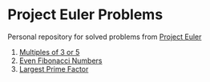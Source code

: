 # Project Euler Problems

Personal repository for solved problems from [Project Euler](https://projecteuler.net/)

1. [Multiples of 3 or 5](https://projecteuler.net/problem=1)
2. [Even Fibonacci Numbers](https://projecteuler.net/problem=2)
3. [Largest Prime Factor](https://projecteuler.net/problem=3)
